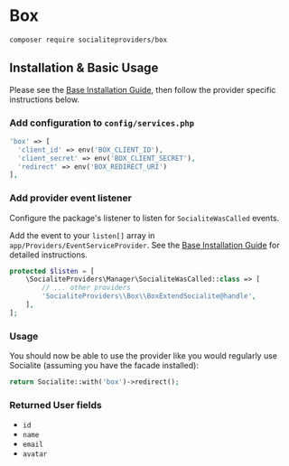 # Box

```bash
composer require socialiteproviders/box
```

## Installation & Basic Usage

Please see the [Base Installation Guide](https://socialiteproviders.com/usage/), then follow the provider specific instructions below.

### Add configuration to `config/services.php`

```php
'box' => [    
  'client_id' => env('BOX_CLIENT_ID'),  
  'client_secret' => env('BOX_CLIENT_SECRET'),  
  'redirect' => env('BOX_REDIRECT_URI') 
],
```

### Add provider event listener

Configure the package's listener to listen for `SocialiteWasCalled` events.

Add the event to your `listen[]` array in `app/Providers/EventServiceProvider`. See the [Base Installation Guide](https://socialiteproviders.com/usage/) for detailed instructions.

```php
protected $listen = [
    \SocialiteProviders\Manager\SocialiteWasCalled::class => [
        // ... other providers
        'SocialiteProviders\\Box\\BoxExtendSocialite@handle',
    ],
];
```

### Usage

You should now be able to use the provider like you would regularly use Socialite (assuming you have the facade installed):

```php
return Socialite::with('box')->redirect();
```

### Returned User fields

- ``id``
- ``name``
- ``email``
- ``avatar``
